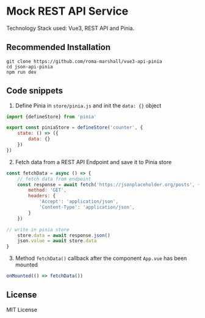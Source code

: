 # Mock REST API Service

Technology Stack used: Vue3, REST API and Pinia.

## Recommended Installation

```
git clone https://github.com/roma-marshall/vue3-api-pinia
cd json-api-pinia
npm run dev
```

## Code snippets

1. Define Pinia in `store/pinia.js` and init the `data: {}` object

```javascript
import {defineStore} from 'pinia'

export const piniaStore = defineStore('counter', {
    state: () => ({
        data: {}
    })
})
```

2. Fetch data from a REST API Endpoint and save it to Pinia store
```javascript
const fetchData = async () => {
    // fetch data from endpoint
    const response = await fetch('https://jsonplaceholder.org/posts', {
        method: 'GET',
        headers: {
            'Accept': 'application/json',
            'Content-Type': 'application/json',
        }
    })

// write in pinia store
    store.data = await response.json()
    json.value = await store.data
}
```

3. Method `fetchData()` callback after the component `App.vue` has been mounted
```javascript
onMounted(() => fetchData())
```

## License

MIT License
